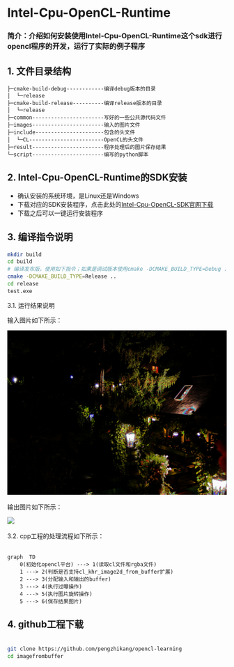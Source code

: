 # Intel-Cpu-OpenCL-Runtime
### 简介：介绍如何安装使用Intel-Cpu-OpenCL-Runtime这个sdk进行opencl程序的开发，运行了实际的例子程序

## 1. 文件目录结构

```
├─cmake-build-debug------------编译debug版本的目录
│  └─release
├─cmake-build-release----------编译release版本的目录
│  └─release
├─common-----------------------写好的一些公共源代码文件
├─images-----------------------输入的图片文件
├─include----------------------包含的头文件
│  └─CL------------------------OpenCL的头文件
├─result-----------------------程序处理后的图片保存结果
└─script-----------------------编写的python脚本

```

## 2. Intel-Cpu-OpenCL-Runtime的SDK安装
- 确认安装的系统环境，是Linux还是Windows
- 下载对应的SDK安装程序，点击此处的[Intel-Cpu-OpenCL-SDK官网下载](https://www.intel.cn/content/www/cn/zh/developer/tools/opencl-cpu-runtime/overview.html)
- 下载之后可以一键运行安装程序


## 3. 编译指令说明

```bash
mkdir build
cd build
# 编译发布版，使用如下指令；如果是调试版本使用cmake -DCMAKE_BUILD_TYPE=Debug ..
cmake -DCMAKE_BUILD_TYPE=Release ..
cd release
test.exe
```


3.1. 运行结果说明

输入图片如下所示：

![](images/ImageFromBuffer.png)

输出图片如下所示：

![](result/ImageFromBufferOutput.bmp)

3.2. cpp工程的处理流程如下所示：

```mermaid

graph  TD
    0(初始化opencl平台) ---> 1(读取cl文件和rgba文件)
    1 ---> 2(判断是否支持cl_khr_image2d_from_buffer扩展)
    2 ---> 3(分配输入和输出的buffer)
    3 ---> 4(执行过曝操作)
    4 ---> 5(执行图片旋转操作)
    5 ---> 6(保存结果图片)

```

## 4. github工程下载

```bash

git clone https://github.com/pengzhikang/opencl-learning
cd imagefrombuffer
```
